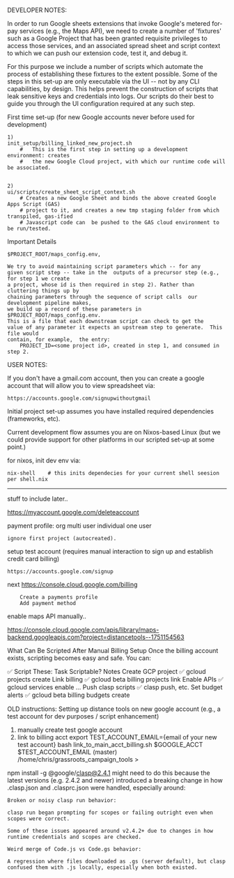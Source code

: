 DEVELOPER NOTES:

In order to run Google sheets extensions that invoke Google's metered for-pay services
(e.g., the Maps API), we need to create a number of 'fixtures' such as a Google Project
that has been granted requisite privileges to access those services, and an associated 
spread sheet and script context to which we can push our extension code, test it, and debug it.

For this purpose we include a number of scripts which automate the process of 
establishing these fixtures to the extent possible.   Some of the steps in 
this set-up are  only executable via the UI -- not by any CLI capabilities, by design. 
This helps prevent the construction of scripts that leak sensitive keys and credentials
into logs.  Our scripts do their best to guide you through the UI configuration required
at any such step.


First time set-up (for new Google accounts never before used for development)  

    1)
    init_setup/billing_linked_new_project.sh
        #   This is the first step in setting up a development environment: creates
        #   the new Google Cloud project, with which our runtime code will be associated.


    2)
    ui/scripts/create_sheet_script_context.sh
        # Creates a new Google Sheet and binds the above created Google Apps Script (GAS)
        # project to it, and creates a new tmp staging folder from which transpiled, gas-ified  
        # Javascript code can  be pushed to the GAS cloud environment to be run/tested.


Important Details

    $PROJECT_ROOT/maps_config.env, 

    We try to avoid maintaining script parameters which -- for any 
    given script step -- take in the  outputs of a precursor step (e.g., for step 1 we create 
    a project, whose id is then required in step 2). Rather than cluttering things up by 
    chaining parameters through the sequence of script calls  our development pipeline makes,
    we build up a record of these parameters in $PROJECT_ROOT/maps_config.env. 
    This is a file that each downstream script can check to get the 
    value of any parameter it expects an upstream step to generate.  This file would 
    contain, for example,  the entry:
        PROJECT_ID=<some project id>, created in step 1, and consumed in step 2. 




    


USER NOTES:

If you don't have a gmail.com account, then you can create a google account that will allow you to view spreadsheet via:

    https://accounts.google.com/signupwithoutgmail


Initial project set-up assumes you have installed required dependencies (frameworks, etc).

Current development flow assumes you are on Nixos-based Linux (but we could provide support for other
platforms in our scripted set-up at some point.)


for nixos, init dev env via:

    nix-shell    # this inits dependecies for your current shell seesion per shell.nix




*****
stuff to include later..

https://myaccount.google.com/deleteaccount

payment profile:
    org
        multi user
    individual
        one user

    ignore first project (autocreated).

setup test account  (requires manual interaction to sign up and establish credit card billing)

    https://accounts.google.com/signup



next
    https://console.cloud.google.com/billing

        Create a payments profile
        Add payment method

enable maps API manually..

https://console.cloud.google.com/apis/library/maps-backend.googleapis.com?project=distancetools--1751154563


What Can Be Scripted After Manual Billing Setup
Once the billing account exists, scripting becomes easy and safe. You can:

✅ Script These:
Task	Scriptable?	Notes
Create GCP project	✅	gcloud projects create
Link billing	✅	gcloud beta billing projects link
Enable APIs	✅	gcloud services enable ...
Push clasp scripts	✅	clasp push, etc.
Set budget alerts	✅	gcloud beta billing budgets create






OLD instructions:
Setting up distance tools on new google account (e.g., a test account for dev purposes / script enhancement)

1.  manually create test google account
2.  link to billing acct
    export TEST_ACCOUNT_EMAIL={email of your new test account}
    bash link_to_main_acct_billing.sh  $GOOGLE_ACCT $TEST_ACCOUNT_EMAIL
(master) /home/chris/grassroots_campaign_tools  > 



npm install -g @google/clasp@2.4.1
might need to do this because the latest versions (e.g. 2.4.2 and newer) introduced a breaking change in how .clasp.json and .clasprc.json were handled, especially around:

    Broken or noisy clasp run behavior:

    clasp run began prompting for scopes or failing outright even when scopes were correct.

    Some of these issues appeared around v2.4.2+ due to changes in how runtime credentials and scopes are checked.

    Weird merge of Code.js vs Code.gs behavior:

    A regression where files downloaded as .gs (server default), but clasp confused them with .js locally, especially when both existed.





